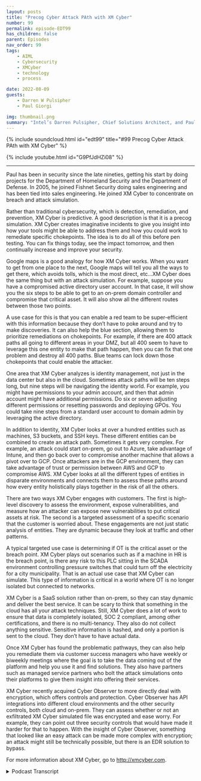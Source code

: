 ```yaml
---
layout: posts
title: "Precog Cyber Attack PAth with XM Cyber"
number: 99
permalink: episode-EDT99
has_children: false
parent: Episodes
nav_order: 99
tags:
    - AIML
    - Cybersecurity
    - XMCyber
    - technology
    - process

date: 2022-08-09
guests:
    - Darren W Pulsipher
    - Paul Giorgi

img: thumbnail.png
summary: "Intel’s Darren Pulsipher, Chief Solutions Architect, and Paul Giorgi, Director of Sales Engineering, XM Cyber, discuss how XM Cyber technology can help organizations uncover attack paths and reduce risk."
---
```


{% include soundcloud.html id="edt99" title="#99 Precog Cyber Attack PAth with XM Cyber" %}

{% include youtube.html id="G9PfJdHZi08" %}

---

Paul has been in security since the late nineties, getting his start by doing projects for the Department of Homeland Security and the Department of Defense. In 2005, he joined Fishnet Security doing sales engineering and has been tied into sales engineering. He joined XM Cyber to concentrate on breach and attack simulation.

Rather than traditional cybersecurity, which is detection, remediation, and prevention, XM Cyber is predictive. A good description is that it is a precog simulation. XM Cyber creates imaginative incidents to give you insight into how your tools might be able to address them and how you could work to remediate specific chokepoints. The idea is to do all of this before pen testing. You can fix things today, see the impact tomorrow, and then continually increase and improve your security.

Google maps is a good analogy for how XM Cyber works. When you want to get from one place to the next, Google maps will tell you all the ways to get there, which avoids tolls, which is the most direct, etc…XM Cyber does the same thing but with an attack simulation. For example, suppose you have a compromised active directory user account. In that case, it will show you the six steps to be able to get to an on-prem domain controller and compromise that critical asset. It will also show all the different routes between those two points.

A use case for this is that you can enable a red team to be super-efficient with this information because they don’t have to poke around and try to make discoveries. It can also help the blue section, allowing them to prioritize remediations on chokepoints. For example, if there are 400 attack paths all going to different areas in your DMZ, but all 400 seem to have to leverage this one entity to make that path happen, then you can fix that one problem and destroy all 400 paths. Blue teams can lock down those chokepoints that could enable the attacker.

One area that XM Cyber analyzes is identity management, not just in the data center but also in the cloud. Sometimes attack paths will be ten steps long, but nine steps will be navigating the identity world. For example, you might have permissions to your admin account, and then that admin account might have additional permissions. Do six or seven adjusting different permissions or resetting passwords and deploying GPOs. You could take nine steps from a standard user account to domain admin by leveraging the active directory.

In addition to identity, XM Cyber looks at over a hundred entities such as machines, S3 buckets, and SSH keys. These different entities can be combined to create an attack path. Sometimes it gets very complex. For example, an attack could start on-prem, go out to Azure, take advantage of Intune, and then go back over to compromise another machine that allows a pivot over to GCP. Once attackers are in the GCP environment, they can take advantage of trust or permission between AWS and GCP to compromise AWS. XM Cyber looks at all the different types of entities in disparate environments and connects them to assess these paths around how every entity holistically plays together in the risk of all the others.

There are two ways XM Cyber engages with customers. The first is high-level discovery to assess the environment, expose vulnerabilities, and measure how an attacker can expose new vulnerabilities to put critical assets at risk. The second is a targeted assessment of a specific scenario that the customer is worried about. These engagements are not just static analysis of entities. They are dynamic because they look at traffic and other patterns.

A typical targeted use case is determining if OT is the critical asset or the breach point. XM Cyber plays out scenarios such as if a machine in HR is the breach point, is there any risk to this PLC sitting in the SCADA environment controlling pressure switches that could turn off the electricity for a city municipality. That is an actual use case that XM Cyber can simulate. This type of information is critical in a world where OT is no longer isolated but connected to networks.

XM Cyber is a SaaS solution rather than on-prem, so they can stay dynamic and deliver the best service. It can be scary to think that something in the cloud has all your attack techniques. Still, XM Cyber does a lot of work to ensure that data is completely isolated, SOC 2 compliant, among other certifications, and there is no multi-tenancy. They also do not collect anything sensitive. Sensitive information is hashed, and only a portion is sent to the cloud. They don’t have to have actual data.

Once XM Cyber has found the problematic pathways, they can also help you remediate them via customer success managers who have weekly or biweekly meetings where the goal is to take the data coming out of the platform and help you use it and find solutions. They also have partners such as managed service partners who bolt the attack simulations onto their platforms to give them insight into offering their services.

XM Cyber recently acquired Cyber Observer to more directly deal with encryption, which offers controls and protection.  Cyber Observer has API integrations into different cloud environments and the other security controls, both cloud and on-prem. They can assess whether or not an exfiltrated XM Cyber simulated file was encrypted and ease worry. For example, they can point out three security controls that would have made it harder for that to happen. With the insight of Cyber Observer, something that looked like an easy attack can be made more complex with encryption; an attack might still be technically possible, but there is an EDR solution to bypass.

For more information about XM Cyber, go to http://xmcyber.com.


<details>
<summary> Podcast Transcript </summary>

<p>﻿1</p>
<p>Hello, thisis Darren Pulsipher chief solutionarchitect of public sector at Intel.</p>
<p>And welcome to Embracing</p>
<p>Digital Transformation,where we investigate effective change,leveraging people, processand technology.</p>
<p>On today's episode, Precogs</p>
<p>Cyberattack Powers with Paul Giorgifrom XM Cyber.</p>
<p>Hey, Paul, welcome to the show.</p>
<p>Thanks, Darren.</p>
<p>Hey, Paul Giorgiis our director of sales at XM Cyber.</p>
<p>When I first heard about XM Cyber,</p>
<p>I was like, I don't quite understand.</p>
<p>And then you guys coached me and taught meand I was like, This is cool stuff.</p>
<p>Yeah.</p>
<p>So before we get into what you guysdo, tell me a little bit about yourself,your background,and how you ended up at XM Cyber.</p>
<p>Yeah, so I've been in securitysince the late nineties,started doing a lot of DHSand DOD projects.</p>
<p>That was where I got my start.</p>
<p>There's a great place to learnand have kind of an unlimited budgetto just do whatever.</p>
<p>I wanted to kind of secure the perimeter.</p>
<p>And I started there.</p>
<p>Ended up coming over and joininga company called Fishnet Security,doing sales engineering.</p>
<p>And that was back in 2005.</p>
<p>And then I fell in lovewith sales engineering.</p>
<p>If you would have askedthe one who's managing the firewallsthat Paulwho was managing the firewalls back then,if I'd ever get into anythingsales related,</p>
<p>I'd be like disgusted by the idea.</p>
<p>But I love sales engineering.</p>
<p>And so I really fell in love with itat Fishnet.</p>
<p>And then my career has been kind of tiedwithin sales engineering.</p>
<p>I've worked at a few different places.</p>
<p>I participate as a co-founderof a cybersecurity companycalled Device Security.</p>
<p>I worked at exhibitions.</p>
<p>I love logs.</p>
<p>One thing I've always played around withis breach and attack simulation.</p>
<p>I think that that's an emerging space.</p>
<p>The last few years that I fell in lovewith an XM</p>
<p>Cyber Falls within that category.</p>
<p>And so when I was looking forthe next kind of adventure, I was like,</p>
<p>I want to do breach in attack simulation.</p>
<p>And then I surveyedand I really fell in lovewith what XM Cyber was doingand their unique take.</p>
<p>And so that's that's how I ended up here.</p>
<p>Okay.</p>
<p>First of all, as you know what breach.</p>
<p>You know, simulation and attacksimulation,you're dealing with blackout whitehat type of things going on here, right?</p>
<p>Yeah. Is that what it is?</p>
<p>Yeah.</p>
<p>There's categories of breach in an attacksimulation,like you can automate pen test.</p>
<p>So if you want every single dayto run a test in your environment,that is a categoryof reaching exact simulation.</p>
<p>And then there's what we callsecurity control validations, whereif you're using CrowdStrike or Sentinel</p>
<p>One or Microsoft Defender or Silenceor whatever the EDR tool is,and you want to make surethat your solution's blocking specifictype of variance, you can launch thingsthat look and simulatethose type of behaviorsto see, is my policy protecting me?</p>
<p>Or if it is protectingme, are my playbooks working the way</p>
<p>I anticipate them?</p>
<p>So there is definite valuein those type of use cases.</p>
<p>We don'treally address either one of those kind ofto the extent that our competitors do.</p>
<p>We do what's called attackpath management.</p>
<p>And attack path management is justholistically assessing your environmentand giving you insight intohow an attacker might leverage entitiesin your environment to laterally moveand compromised critical assets.</p>
<p>Okay.</p>
<p>So this is a this is different than whatwe hear traditionally about cyber, right?</p>
<p>Yeah, traditionally,it's detection, remediation prevention.</p>
<p>You know, those arethose are the typical thingsyou guys are doing, like predictive.</p>
<p>How can they get in?</p>
<p>If they do get in,where can they go type of thing.</p>
<p>So you're like, oh, what's the right word?</p>
<p>It's like,it's notit's not like going to the doctor, it'sgoing to the gym.</p>
<p>Kind of, yeah,</p>
<p>I've sea of like a three cog sim or it's.</p>
<p>A great precogs now.</p>
<p>Now we got Minority Report going on.</p>
<p>I feel like that's been a good descriptionwhere it's like we're not correlatinga whole bunch of thingsthat are happening.</p>
<p>We're correlating a lot of stuffthat could have,could have stringing them together,a imaginative incident,giving you insight into how your toolsmight be able to address it,how you could work to address remediationson specific chokepoints,and then if you thinkabout an organizationwho learns a lot from a test, like backwhen I was doing the DOD projects,</p>
<p>I was working at an Air Force base.</p>
<p>Every quarter we would have a pen testand they would always get usand it would just be so frustratingthat we'd spent so much time fixing stuff.</p>
<p>But my favorite time waswe would get around a conference tableand they would all share around, Hey,we did this,we did this, and then immediately</p>
<p>I would respond and addressall of the thingsthat they were doing to fix it.</p>
<p>And there was so muchwe learned during those incidences.</p>
<p>So that's what we're trying to do.</p>
<p>But on a regular basisand something where you canfix things today,see the impact of them tomorrowand then continually increaseand improve your security.</p>
<p>So this can happenwell before pen testing then, right?</p>
<p>Yeah, that's the idea really.</p>
<p>There was one customer.</p>
<p>So so he says well so here's a questionthen.</p>
<p>Yeah, right.</p>
<p>Could, could you have your red teamuse your stuff to find their way aroundthe blue team and then go to town.</p>
<p>Right. Yeah.</p>
<p>So we actually havethat use case deployed.</p>
<p>And so your tool can be very dangerous.</p>
<p>Yeah.</p>
<p>I mean, if you think aboutwhat we're doing, I use it in.</p>
<p>The wrong hands, right? Paul</p>
<p>Yeah, exactly.</p>
<p>Like Google Maps, for example,is a good analogy where it's like,</p>
<p>Hey, I want to get from one placeto the next place.</p>
<p>Here's my starting point, here'smy ending point.</p>
<p>Google Maps will tell youthese are all the ways to get there.</p>
<p>We do that same thing.</p>
<p>But from an attacksimulation, we're saying,hey, if you've compromised thisas your Active Directory user account,these are the six steps that you can takein this order to be able to get to likean on premise domain controllerand compromise that critical assets.</p>
<p>So just like Google Maps will say this isthe route that we recommend you take.</p>
<p>This is the one that avoids tolls.</p>
<p>This one's the most scenic route.</p>
<p>We do that same thing. We'll tell you.</p>
<p>These are the six waysto get from this point to this point.</p>
<p>And you think about howthat would help a red teamer.</p>
<p>It makes them super efficient.</p>
<p>They don't have to waste timepoking around and trying to do discovery.</p>
<p>They say, this is where I'm at.</p>
<p>I want to get over hereexcept tell me how to get there.</p>
<p>And so, yeah, you're right,it is kind of scary being able to to showall of that data in one specific view.</p>
<p>Well, yeah,you're going to enable the red team byyou can also give it to the blue team too.</p>
<p>So that's</p>
<p>I guess that's the next question, right?</p>
<p>You guys run all these predictiveattack path analysis and so what do I do?</p>
<p>You give me all that information.</p>
<p>What do I do with it?</p>
<p>Yeah.</p>
<p>So there's this fascinating perspective.</p>
<p>From a blue team perspective.</p>
<p>You can now prioritize your remediations.</p>
<p>If we are showing youthe entities that are allowing an attackerto most commonly compromiseyour critical assets,you want to focusyour remediations on those.</p>
<p>So we call them choke pointsand think about a choke point as aif I have 400 attack paths,all going to different areas in my DMZ,but all 400seem to have to leverage this one entityto make that attack path happen.</p>
<p>I just fixed that one problemon that one entity.</p>
<p>I've really destroyed 400 attack paths.</p>
<p>So from a blue teamer, it allows youto prioritize your efforts at making surethat you've locked down these choke pointsthat could enable an attacker.</p>
<p>We know that if an attacker is able to getsomething like a domain admin accountor get onto a machinelike a domain controller,there's a lot of stuffthat they can wreak havoc on.</p>
<p>They basically own the environmentat that point, but in most environmentsthere are accounts or entities that areriskier than your domain admin accountsand without having any insight,you don't know what those are.</p>
<p>But I'll tell you, there's a lot oflike a developer accountwho has rights from a federated identityand Google and Azure.</p>
<p>And from that one account, you're ableto get access to all these things.</p>
<p>And that's more powerfulthan a domain admin account.</p>
<p>Or think about an into an adminor just a regular domain userwho has rights to use the Intuneadmin service.</p>
<p>They could push software to anyas your Active Directory admin machinesor as your Active Directorydomain machines and push software.</p>
<p>So that one account is even more dangerousthan to make them an adminbecause it sits above another layer butthen has the ability to replicate down.</p>
<p>So it's an interesting perspectiveto now start seeing what other accountseven today introducemore risk than a domain admin account.</p>
<p>All right.</p>
<p>So I got to back you up a little bitbecause my my listenersheads are spinning now.</p>
<p>Right.</p>
<p>So I want to kind of break this downa little bit.</p>
<p>You talking about attack paths, so andthen you were talking about user accounts.</p>
<p>So yeah, obviously in in your past stuff,there's more than just user accounts.</p>
<p>There's more than just what's connected towhat and what firewalls are.</p>
<p>So how would you break down?</p>
<p>I mean, let's break it down a little bit.</p>
<p>Yeah, I've got identity managementas one of the things.</p>
<p>So that's one of the things that you guysleverage is, hey, who is who in the zoo?</p>
<p>Yeah, not just in my data center,but it also sounds like in the cloud.</p>
<p>Yeah.</p>
<p>So you guys can handle multi-cloud accessmanagementand or you're analyzing the access.</p>
<p>You're not doing the access management.</p>
<p>You're analyzingit, correct? Yeah. Is thatokay?</p>
<p>So that's the identity site.</p>
<p>So if Ithis is going to beif I have multiple identities, is thereany way for you to track to track that?</p>
<p>I am using multiple identities or not.</p>
<p>Is that just outside of the realm?</p>
<p>So we wouldn't I mean, we don't carewho owns what, but if if you've ever useda tool called Bloodhound, they are doingthe same thing that we're doing.</p>
<p>We actually have the same exact features,but kind of at a much larger levelwhere if you have accessto a specific Active Directory user,we understand that this active direct usercan reset the password for another one.</p>
<p>And now this past, this user accounthas the ability to now add a GPOand then from that GPO,we can then do this.</p>
<p>So sometimes attack paths will be tensteps long, but nine steps.</p>
<p>So I'll just be navigating the identityworld and it's all just due toyou might have permissions to your adminaccount and then that admin accountmight have additional permissions.</p>
<p>So if you do six or seven stepsadjusting groups and adjustingjust different permissionsor resetting passwords and deploying GPOs,you could kind of take nine stepsto go from standard Darrenor Darren's user accountto then get to the pointwhere you're at domain adminjust by leveraging Active Directory. Wow.</p>
<p>Most people don't even know thatthat that's an attack stuff.</p>
<p>And it gets even. More right.</p>
<p>I mean, I've got identities. Yeah.</p>
<p>Yeah.</p>
<p>I can imaginebecause, you know, cloud identitieseven though they try and sync them upbetween.</p>
<p>Yeah, they're unique identities, right.</p>
<p>They're not you know, they're unique.</p>
<p>Okay.</p>
<p>So identity is one paththat you guys follow on attacks.</p>
<p>What's another path that you guys follow?</p>
<p>Because it just can't just be identities,right?</p>
<p>You're doing but not. Yeah.</p>
<p>And so I like to use the term entitiesbecause it's a generic termencompassing a lot.</p>
<p>So sometimes an entity in an attackpath is the user like we were talkingabout another example of a common entity,it would be a machine,another entity would be like an S3 bucket.</p>
<p>It's not a machine, it's not a user.</p>
<p>It's just kind of a cloud storage area.</p>
<p>Another entity is a fileor an associates key.</p>
<p>I mean, the list is longin our supported entities.</p>
<p>I think there's about a hundred, maybeeven more than that, where all of thesedifferent entities can all be combinedtogether to create an attack path.</p>
<p>And sometimes, like I was saying,it's an attack path of ten,but nine of them are just userlike within the user space.</p>
<p>And then sometimes it gets really complexwhere an attackstarts on premise,goes out to as you're takes advantageof maybe Azure Intune like thatexample we're talking about before goesback over to compromise another machinethat then allows you to pivot over to GCP.</p>
<p>They don't want you over in the GCPenvironment taking advantage ofmaybe some sort of like trustor permission between AWB and GCP tothen compromise AWB.</p>
<p>So you get really complicatedand you look at allthese different types of entitiesand the different disparate environments,and then you connect them togetherto assess these paths aroundhow every entity holistically playstogether in the risk of every other.</p>
<p>Oh, so, so wow.</p>
<p>I mean,most I know because I do this myselfsometimes I set up those paths myselfbecause obscurity is a form of security.</p>
<p>At least we thought.</p>
<p>Yeah, but it sounds like to methat with tools like yours, I'm surethe bad guys have tools like this too.</p>
<p>Yeah.</p>
<p>Now, once you get in,they start looking around for paths.</p>
<p>Yeah.</p>
<p>So you can't use obscurity anymore, right?</p>
<p>So even if you're hopping betweendomains or hopping between cloud serviceproviders.</p>
<p>Yeah, it sounds like you really needsomething to help you identify these.</p>
<p>So let's say. All right,how does it work as a customer?</p>
<p>I bring you guys inand it's professional servicesor I just let your software just go hogwild, crazy.</p>
<p>How how does it work?</p>
<p>Explain an engagementwith with a customer.</p>
<p>Yeah. So there's two main waysthat we get engaged.</p>
<p>Sometimes it's just at a high leveland on a discoverall my attack pathsand that's a great, great use case.</p>
<p>Sometimes it'shey, we do pen tests every quarter,we get so much insight and from them</p>
<p>I would like to kind of have these doneon a daily basis if I could afford it.</p>
<p>But I don't have a budget of $100 millionto do a pen test every single day.</p>
<p>So sometimes it's just at a high level.</p>
<p>I just want to be ableto assess my environment.</p>
<p>And in that case, when thingslike filling out or log for a dayor spring for a showlike those vulnerabilities of the monththat kind of pop up under the radar,it is a really strong valueto for an organizationto measure the impact of thesevulnerabilities, like, hey, yesterdaythere was only ten attack passgoing to this critical asset.</p>
<p>Lena dropped on the sceneand now I have 100.</p>
<p>And so being able to measurehow an attacker can operationalizenew vulnerabilities in your environmentto put your critical assets at risk,that's that'skind of in line with that first customer.</p>
<p>The next customer,when we kind of get engagedis they'll have a specific scenario.</p>
<p>There was a really large bankthat we did a posse with last year,their customer now.</p>
<p>But when we did the posse, they said,we know that our offshore developershave access to one small IWC environment.</p>
<p>That's all they should have access to.</p>
<p>But we're really concernedthat there is some way that they havethe ability to abusemaybe different entitiesin the environmentto be able to access production data.</p>
<p>So that was a different scenariowhere they said,</p>
<p>I want to start hereand see if there's any risk to that.</p>
<p>And in that case,it was two days later we were saying,</p>
<p>Yeah, look at how they can abusethis lambda function.</p>
<p>From this lambda function.</p>
<p>They get this role from this rolethey can do is crawl across to meand assume role capability to thenget access to your production data.</p>
<p>So for however longthat they had this configuration,they had this false sense of securitythinking that because all their offshoredevelopers were relegated to one.</p>
<p>Yeah, they had them in a.</p>
<p>More secure, like there's no way.</p>
<p>So they came to us saying like, Hey,we want to verify this.</p>
<p>And so we ran through the simulations andwere able to say, Hey, you're not secure.</p>
<p>And by the way, it only takes three stepsto get from here.</p>
<p>Over there, it's very easy.</p>
<p>So they stopped the posse, fixedall of those things and thenresumed the PSC and is now a customer.</p>
<p>And so those are kind of the twomain areas where we.</p>
<p>Are targeted, right?</p>
<p>Yeah, I have a specific problem.</p>
<p>And then also tell me where I'm at.</p>
<p>This one, to me,this is kind of screaming forthis would have to be continuously runbecause as soon as I add another entityand as three bucket a new person,</p>
<p>I could have opened up Pandora's box.</p>
<p>Yeah.</p>
<p>Not only just the dynamicnature of cloud,but we alsotrack user behavior in our simulations.</p>
<p>So in most environments</p>
<p>I've found that the security scoregoes up during the weekend,and that's because we've removed the usersfrom the environment.</p>
<p>You're moving the users, rather,the score goes up.</p>
<p>I mean, every network is more securewith our users.</p>
<p>So that was one thing that you find.</p>
<p>So there's a lot of patterns, not onlyjust, hey, we deployed a new applicationor Hey, we're, we have some elasticityin our cloud environment.</p>
<p>We've got like this expansionthat normally doesn't happen.</p>
<p>So there's a bigger attack surfaceor like the example I gavethe users are doing something differenttoday.</p>
<p>What's happening today that is putting usmore at a security risk than yesterday.</p>
<p>So it's just not you're notjust doing static analysis of of entities.</p>
<p>You're also doing dynamic because you'relooking at traffic patterns.</p>
<p>You're looking atholy cow.</p>
<p>Yeah. Yeah.</p>
<p>I mean, that's that's why. Impressive.</p>
<p>Yeah, that is a lot.</p>
<p>And you said something interestingand it'skind of in in jest,but a serious question.</p>
<p>You basically saidget rid of users off your network.</p>
<p>Well, I mean, for the most secure,conscious for the most and limitthe number of users,</p>
<p>I think that that's a really good it'skind of if we talk about least privilegedprinciples, I mean, the best wayto get rid of privilegedprinciple or implement that is getting.</p>
<p>Rid of years. Yeah.</p>
<p>All right.</p>
<p>The reason I brought those upis because the OT environment.</p>
<p>Yeah.</p>
<p>Which is very different than I.Tand I'm doing a lot of researchright now in OT managed security andthe OT guys are scared out of their minds.</p>
<p>Right, because I think rightfully so.</p>
<p>Right.</p>
<p>Because if someone hacks into yourcritical infrastructure or people die.</p>
<p>Yeah, right.</p>
<p>This is a big deal.</p>
<p>So can you guyscan you guys help with thatpathfinding across the entity barriersor do I just saythere are no identities in the OT network?</p>
<p>But yeah,</p>
<p>I don't know if that's an answer.</p>
<p>So go to.</p>
<p>That specific use casewhere it's a targeted use casethat's a really common targeted use case.</p>
<p>We have customerslike in the energy sectoror anybody really with an O.T environmentthat probably is having that problemor problem, but it's converging.</p>
<p>Everything's kind of the same networksand so there's risk to that.</p>
<p>And the old schoolskater guys managing their PLCs,he thought they were isolated because,hey, this doesn't connect to our network,can no longer say that anymore.</p>
<p>So now you've got this problemwhere, hey, is otithe critical asset or the breach point?</p>
<p>If you think about kind of like attackpasses,are we getting attacked from these devicesor to them or.</p>
<p>Right. And so we get to calculate that.</p>
<p>But to your description,we definitely have that use casecommonly played out like, hey,is there any way from my i.t.</p>
<p>Environment, let's playthe scenario of somebody in h.r.</p>
<p>If somebody in h.r.</p>
<p>As machine as the breach point,is there any risk to this policysitting in my skate environmentcontrolling pressure switchesthat could turn on and off the electricityfor some city municipality?</p>
<p>So that is a real use casethat we can simulate.</p>
<p>And if we do findthese are the attack pass,it gives you insight to remediate thembefore an attacker finds themand then takes advantage of them.</p>
<p>So so thiswould be really importantto to run these simulations.</p>
<p>So that's another question I have for you.</p>
<p>I mean, is this is this a SaaS offeringor is it on prem?</p>
<p>I think SAS would be a little scary for mepersonally, right?</p>
<p>Yeah, because I'm like,you're going to store in the cloudsomewhere how people can attack me.</p>
<p>I mean, that's scary, right? Yeah.</p>
<p>So we ask the solution.</p>
<p>Early on, we did have kind ofwe did have an on premise solution,but it was really hard to keep it updated.</p>
<p>Think about. How often we're.</p>
<p>Constantly adding new attacktechniques and new attack vectors.</p>
<p>And so it became such a problem for usto constantly be tryingto update all of these on prem systemsthat we eventually saidfor us to deliver the best servicethat we can and constantly stay dynamicwith every new vulnerability and a tacticthat comes out, we have to be SAS only.</p>
<p>And to your point,it is a little scary to think about,</p>
<p>Hey, there's something in the cloudthat has all of our attack techniques.</p>
<p>We do a very, verywe put a lot of work to make sureall of our datais completely isolated, SOC two compliantand all these different certificationsshowing that we don't do any multi-tenant.</p>
<p>See everything is in it'sisolated tenants using a WACand so we make sure everything is isolatedand secure and we try not to collectanything sensitive.</p>
<p>Now you think about stitching theirtheir attack pass and what appears likethat's sensitive but if you think aboutwhat we're showing you, a lot of itisn't as sensitiveas some things like datasetting credit card doubles, credit cardnumbers, PII, so, so the password.</p>
<p>So when we are doing these attacks,it's really common for us to say, hey,we compromised this user account,we have this password sitting here,but we never send anythingsensitive to the cloud.</p>
<p>What we do is we hash it a bunch of timesand we actually sent halfor a portion of that hash up to the cloud.</p>
<p>So that way we can say, Hey, this passwordis the same as this password over here.</p>
<p>So we can leverage it in a waywhere we can kind of continue to use that,that password in living off the landfrom an attack perspective.</p>
<p>But we don't have to know what it isand we try to do thatsame sort of mentality on everythingor it'sif we don't need the actual datathat old kind of hash it, obfuscate it,and then just compare it in the cloud.</p>
<p>But we have really large referencesfor customerslike Nasdaq, for example,is a really big customer of ours.</p>
<p>We've got Fortune 50 banks.</p>
<p>So you have to like the scrutinythat we've gone over to get those times.</p>
<p>You've already gone through that.</p>
<p>So yeah, yeah, I, I bet I was a bigit takes a while for them right.</p>
<p>Yeah. And there's some still. Yeah.</p>
<p>So thinking or cloud is scaryand it's somebody else's computerand I don't like that. So yeah, I get it.</p>
<p>I feel that way, the same waya lot of times too.</p>
<p>So I guess here's here'sanother quick question.</p>
<p>Have you guys moved itall into the government spacein state and local governmentsor federal governmentsor, you know, national governments?</p>
<p>Have you moved into that space yetor are you still getting a little pushbackfrom them?</p>
<p>You mean just with the cloud adoption?</p>
<p>Yeah. With yeah, with the cloud adoption.</p>
<p>Yeah, I think so.</p>
<p>Most of our customers are in that space.</p>
<p>Put usthrougha little bit more of a effort test.</p>
<p>Of the ringer. Yeah, yeah.</p>
<p>And I mean, so, like,we are owned by a German company,the Schwartz Group that owns</p>
<p>XM Cyber Germany is knownfor like a lot of really strictprivacy laws and things like GDPRand all these different compliance.</p>
<p>So there is a kind ofan extra layer of scrutinyjust because we have to adhereto these type of things like the GDPRin a way that maybe we don't have toas much in different areas in the States.</p>
<p>So right, it is definitely somethingthat we have to keepstaying in touch with and different,different compliancelike Fedramp, for example,if you're playing in federal spaceand you want to SAS servicethat adheres to Fedrampand state fedramp compliant,like there's alot of those type of things as wellthat we continually have to work.</p>
<p>So you're so you're already in Fedramp.</p>
<p>You're in the gov cloud already. Not yet.</p>
<p>I think what we are, what do you call itwhen it's pending authorizationso we don't have the certification. Right.</p>
<p>We're just going through that process.</p>
<p>You're going to.</p>
<p>Oh, that's good.</p>
<p>That's good. That's good to know. Yeah.</p>
<p>Okay, let's say that</p>
<p>I, I get all this information from youguys.</p>
<p>You guys have shown mewhere all my, my parts are.</p>
<p>Maybe I'mnot that sophisticated in my cyber.</p>
<p>Maybe I'm a mid-sized company. Yeah.</p>
<p>Do you guys have, like,consulting services to help me figure out?</p>
<p>All right, you you found all these powers,and I'm sitting there going,</p>
<p>I don't know what to do.</p>
<p>I mean, how do you educate me?</p>
<p>Or can you help me figure out what to door point me to a partner?</p>
<p>Maybe you guys have a partnerthat does manage security.</p>
<p>I don't I don't know.</p>
<p>Yeah. What do I do?</p>
<p>So we have both every customer of oursgets assigned what we callcustomer success manager.</p>
<p>And they either have weeklyor biweekly meetingswhere the whole goal of their sessionstogether is just to take the datathat's coming out of our platformand help them like actually use it.</p>
<p>If we're just running,running thesetheoretical is every single week,but no one's fixing anything, thenwe aren't really making anything better.</p>
<p>So what, you're not.</p>
<p>Making any progress? Exactly.</p>
<p>So what's really a fun takeaway or a funoutcome of those sessions is commonlythose sessions will identifya few things like, hey,this chokepoint is impacted by this attacktechnique.</p>
<p>It will.</p>
<p>These are the steps to remediate it.</p>
<p>Do you think we can have this doneby two weeks from now?</p>
<p>And then on the team, they'll assignstuff, open tickets, put it infor that change control window.</p>
<p>And then two weeks later, we get to nowsee the impact and say, wow, look,we had this fix.</p>
<p>Look at how it replicaterippled across all the environmentand your security score goes up.</p>
<p>So that's kind of the main waythat we addresskind of using the solutionand not just turning in the shelf where.</p>
<p>But to your other point,we do have a lot of partners.</p>
<p>There's a lot of like managedservice partners that we work withwho bolt on kind of these attacksimulationofferings into their platformand then allow them to have that value.</p>
<p>But the perspective it gives themfrom a managed service, like an MDR,really gives them a ton of insightinto the organization to help thembe better at offering those services.</p>
<p>Now that that that makesthat makes a lot of sense.</p>
<p>Yeah. Now I have another question.</p>
<p>You talked about the entitiesand all that stuff.</p>
<p>What about if I have all of my stuffencrypted?</p>
<p>Are he checking for encryption?</p>
<p>Because Intel, we've gotsome cool technology around encryptionlike memoryand use encryption right in SGX.</p>
<p>Are you guys looking downat that level too?</p>
<p>So even if someone infiltratedso what they can't seen.</p>
<p>Yeah.</p>
<p>So that's a really interesting point.</p>
<p>We just acquired a company called Cyber</p>
<p>Observer and cyber observerkind of is more on the controlsand protection aspect of it.</p>
<p>So what we did before iswe kind of ignored encryptionor we ignored kind of security controlsaying, Hey, this risk is still here.</p>
<p>So what they ended up being ableto download or access an encrypted blob.</p>
<p>They shouldn't have been able to do thatin the first place.</p>
<p>And there's risk to that because Imean, we're talking about encryption.</p>
<p>I mean, we know that the postquantum world and being ableto kind of be able to startbreaking encryption is not that far away.</p>
<p>So we don't want to have any data loss,even if it is encrypted.</p>
<p>But now through this acquisitionof cyber observer,cyber observer has API integrationsinto different cloudenvironments, the different securitycontrols, both cloud and on prem.</p>
<p>And now they can assess whether or not,hey, that file that we simulateda compromised on waswe had a simulation that there wasthe acceleration that happened,but cyber observer was able to sayit was encryptedso you don't have to worry about it.</p>
<p>And then also things likethere was these three security controlsthat probably would have made it harderfor that to happen.</p>
<p>So then we address itand rate our our complexity factor.</p>
<p>So now with the insight of cyber observer,we could say, hey,without cyber observer, it looked likethis was a really easy attack.</p>
<p>But now there's this encryption to break.</p>
<p>There's this EDR solutionyou have to bypass.</p>
<p>And so it now because cyber observertold us that we're going to saythat this is still technically possible,but it is something that'sgoing to be more complex than somethingthat doesn't have that.</p>
<p>Okay.</p>
<p>That that makes a lot of sense to me.</p>
<p>So with without this new acquisition,you guys made it.</p>
<p>Can I get access?</p>
<p>Yeah.</p>
<p>Basically now it's like, Oh,</p>
<p>I got access, but it's guarded.</p>
<p>Yes, exactly.</p>
<p>I mean, I've always.</p>
<p>I can't understand it or, you know, what.</p>
<p>I've always referred to,like security controls as safety netsbeing like, hey, if something bad happens,this will protect you.</p>
<p>And so we've never really evaluatedthe safety net in the aspect of security.</p>
<p>So we've always said like,hey, this is possible.</p>
<p>You probably shouldn't careif there's a safety net or not.</p>
<p>Like this is something that's badthat could happenand I don't want to rely on thatsafety net.</p>
<p>You should rely on the actual postureof it in general without kind of falling.</p>
<p>So we would address those things firstto make sure you never have to leveragethe safety net.</p>
<p>But now we're at least kind of consideringwhether or not the safetynets exist and how strong they areand can they help you?</p>
<p>Because now we actually have that insightthrough our cyber observeracquisition.</p>
<p>That's pretty cool.</p>
<p>That'sthat's a nice addition for you guys.</p>
<p>Another thing that comes to mind,</p>
<p>I don't know if you guys handled this.</p>
<p>It's micro segmentation motionor controlled.</p>
<p>I'm talking to a companynow called Felicity.</p>
<p>Really cool stuffwhere they're controlling at layer twoand layer three where they're saying,</p>
<p>I'm getting rid of VLANs completelyand I'm controllingtraffic between devices directly.</p>
<p>Do you guys bring that into play too?</p>
<p>Like on the networking sidein micro segmentation or or you say, now</p>
<p>I got access and if these two machinescan talk, you're, you're yeah.</p>
<p>Yeah.</p>
<p>So we do play in that spacekind of when you're talking about likethe targeted use case, that would be onewhere it's saying like, hey, I want to seelike how well my micro or macrosegmentation is actually in our help.</p>
<p>So yeah, we do take that into account.</p>
<p>The way that we do it is most of the timeif we are sayingthat there is some sort of attackthat's happening between two machinesor there's a vulnerability being exploitedbetween two machines, we'lllook at the relevantport number that that service runs onand the exploit that it's running on.</p>
<p>And we will attempt to,through a handshake to see like, hey,can I talk on that appropriateport number?</p>
<p>We don't passany data, there's no exploit happening,but we are confirming connectivity.</p>
<p>So whether you're using a Lumiaor guard, a call or whatever,the micro or macro segmentationthe solution is,we will be aware of those controlsand that limitation.</p>
<p>So that wayif there is a vulnerable service running,we will have insight into,hey, these are the only three machinesin the environmentthat actually exploit that vulnerabilitybecause of those controls.</p>
<p>All that that is says, Yeah, cool,you guys have some really amazingtechnology.</p>
<p>Yeah, it's relevant and.</p>
<p>I. Would it's funbecause. Yeah, it's very real.</p>
<p>I'd be afraid to yeah, I'd be afraidto release it on my own network.</p>
<p>I did thatwhen I first started at five or so.</p>
<p>I've got four kids.</p>
<p>I know you got a lot of kids.</p>
<p>And so it's one of those thingswhere I was able to seewhich one of my kids machines putsthe most amount of risk to my network.</p>
<p>Is that storage device.</p>
<p>I've got a little synology device forall of my critical stuff is sitting there.</p>
<p>So I built all the attack pathsand figured out that my daughter Rylan'scomputer is a choke pointbecause of the way it was configuredso I fixed thoseand then made it so that way.</p>
<p>At least all of the kidscomputers risk are the same.</p>
<p>Oh, yeah.</p>
<p>Well, there you go.</p>
<p>You want to be an equal, equal opportunityparent, right?</p>
<p>All the kids computers are.</p>
<p>Definitely especially the games.</p>
<p>They play the samethe same amount of risk.</p>
<p>Hey, Paul has been a pleasure.</p>
<p>This has been wonderful.</p>
<p>I learn. I learned a lot.</p>
<p>We may probably have to have.</p>
<p>You kind of love that. Yeah.</p>
<p>Cause I especially. I want to go.</p>
<p>I really want to go deeper into OTbecause that's that'sa scary part for a lot of people today.</p>
<p>And I'm like I said before, I'mdoing a lot of research in thisin this area right now.</p>
<p>I have a lot of customers buggingme. Darren, what do I do?</p>
<p>What do I do?</p>
<p>So we mostdefinitively need to talk again.</p>
<p>Okay. Yeah.</p>
<p>Next time, maybe I'll even pull upin a use case and show you the interface.</p>
<p>And with those two scenarios,that'd be fun.</p>
<p>Oh that, that would,that would be awesome.</p>
<p>Hey, thanks again, Paul.</p>
<p>Thank you for listeningto Embracing Digital Transformation today.</p>
<p>If you enjoyed our podcast,give it five stars on your favoritepodcasting site or YouTube channel.</p>
<p>You can find out more informationabout embracing digital transformationand embracingdigital.orguntil next time, go outand do something wonderful.</p>

</details>
